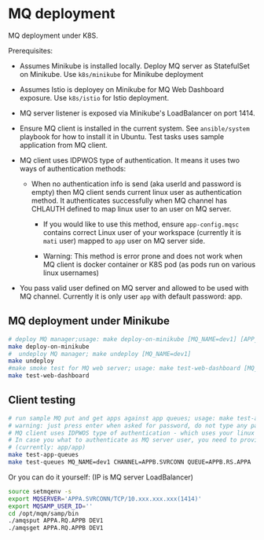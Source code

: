 # MQ deployment

MQ deployment under K8S.

Prerequisites:

* Assumes Minikube is installed locally. Deploy MQ server as StatefulSet on Minikube. Use `k8s/minikube` for Minikube deployment

* Assumes Istio is deployey on Minikube  for MQ Web Dashboard exposure. Use `k8s/istio` for Istio deployment.

* MQ server listener is exposed via Minikube's LoadBalancer on port 1414.

* Ensure MQ client is installed in the current system. See `ansible/system` playbook for how to install it in Ubuntu. Test tasks uses sample application from MQ client.

* MQ client uses IDPWOS type of authentication. It means it uses two ways of authentication methods:

  * When no authentication info is send (aka userId and password is empty) then MQ client sends current linux user as authentication method. It authenticates successfully when MQ channel has CHLAUTH defined to map linux user to an user on MQ server.

    * If you would like to use this method, ensure `app-config.mqsc` contains correct Linux user of your workspace (currently it is `mati` user) mapped to `app` user on MQ server side.

    * Warning: This method is error prone and does not work when MQ client is docker container or K8S pod (as pods run on various linux usernames)

* You pass valid user defined on MQ server and allowed to be used with MQ channel. Currently it is only user `app` with default password: app.

## MQ deployment under Minikube

```bash
# deploy MQ manager;usage: make deploy-on-minikube [MQ_NAME=dev1] [APP_PASS=app] [PERSISTENCE=false] [DEBUG=false]
make deploy-on-minikube
#  undeploy MQ manager; make undeploy [MQ_NAME=dev1]
make undeploy
#make smoke test for MQ web server; usage: make test-web-dashboard [MQ_NAME=dev1
make test-web-dashboard
```

## Client testing

```bash
# run sample MQ put and get apps against app queues; usage: make test-app-queues [MQ_NAME=dev1]
# warning: just press enter when asked for password, do not type any password
# MQ client uses IDPWOS type of authentication - which uses your linux user name as UserId.
# In case you what to authenticate as MQ server user, you need to provider its MQ userId and password
# (currently: app/app)
make test-app-queues
make test-queues MQ_NAME=dev1 CHANNEL=APPB.SVRCONN QUEUE=APPB.RS.APPA
```

Or you can do it yourself: (IP is MQ server LoadBalancer)

```bash
source setmqenv -s
export MQSERVER='APPA.SVRCONN/TCP/10.xxx.xxx.xxx(1414)'
export MQSAMP_USER_ID=''
cd /opt/mqm/samp/bin
./amqsput APPA.RQ.APPB DEV1
./amqsget APPA.RQ.APPB DEV1
```
